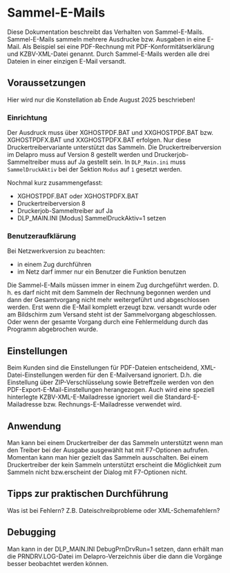# Sammel-E-Mails
Diese Dokumentation beschreibt das Verhalten von Sammel-E-Mails. Sammel-E-Mails sammeln mehrere Ausdrucke bzw. Ausgaben in eine E-Mail. Als Beispiel sei eine PDF-Rechnung mit PDF-Konformitätserklärung und KZBV-XML-Datei genannt. Durch Sammel-E-Mails werden alle drei Dateien in einer einzigen E-Mail versandt.

## Voraussetzungen
Hier wird nur die Konstellation ab Ende August 2025 beschrieben!

### Einrichtung
Der Ausdruck muss über XGHOSTPDF.BAT und XXGHOSTPDF.BAT bzw. XGHOSTPDFX.BAT und XXGHOSTPDFX.BAT erfolgen. Nur diese Druckertreibervariante unterstützt das Sammeln. Die Druckertreiberversion im Delapro muss auf Version 8 gestellt werden und Druckerjob-Sammeltreiber muss auf Ja gestellt sein. In <Code>DLP_Main.ini</Code> muss <Code>SammelDruckAktiv</Code> bei der Sektion <Code>Modus</Code> auf <Code>1</Code> gesetzt werden.

Nochmal kurz zusammengefasst:
- XGHOSTPDF.BAT oder XGHOSTPDFX.BAT
- Druckertreiberversion 8
- Druckerjob-Sammeltreiber auf Ja
- DLP_MAIN.INI [Modus] SammelDruckAktiv=1 setzen

### Benutzeraufklärung
Bei Netzwerkversion zu beachten:

- in einem Zug durchführen
- im Netz darf immer nur ein Benutzer die Funktion benutzen

Die Sammel-E-Mails müssen immer in einem Zug durchgeführt werden. D. h. es darf nicht mit dem Sammeln der Rechnung begonnen werden und dann der Gesamtvorgang nicht mehr weitergeführt und abgeschlossen werden. Erst wenn die E-Mail komplett erzeugt bzw. versandt wurde oder am Bildschirm zum Versand steht ist der Sammelvorgang abgeschlossen. Oder wenn der gesamte Vorgang durch eine Fehlermeldung durch das Programm abgebrochen wurde.

## Einstellungen
Beim Kunden sind die Einstellungen für PDF-Dateien entscheidend, XML-Datei-Einstellungen werden für den E-Mailversand ignoriert. D.h. die Einstellung über ZIP-Verschlüsselung sowie Betreffzeile werden von den PDF-Export-E-Mail-Einstellungen herangezogen. Auch wird eine speziell hinterlegte KZBV-XML-E-Mailadresse ignoriert weil die Standard-E-Mailadresse bzw. Rechnungs-E-Mailadresse verwendet wird.

## Anwendung
Man kann bei einem Druckertreiber der das Sammeln unterstützt wenn man den Treiber bei der Ausgabe ausgewählt hat mit F7-Optionen aufrufen. Momentan kann man hier gezielt das Sammeln ausschalten. Bei einem Druckertreiber der kein Sammeln unterstützt erscheint die Möglichkeit zum Sammeln nicht bzw.erscheint der Dialog mit F7-Optionen nicht.

## Tipps zur praktischen Durchführung
Was ist bei Fehlern? Z.B. Dateischreibprobleme oder XML-Schemafehlern?

## Debugging
Man kann in der DLP_MAIN.INI DebugPrnDrvRun=1 setzen, dann erhält man die PRNDRV.LOG-Datei im Delapro-Verzeichnis über die dann die Vorgänge besser beobachtet werden können.
